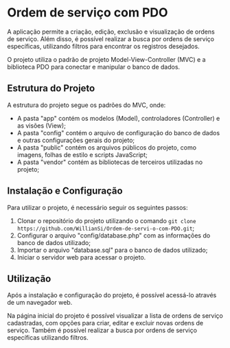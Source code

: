 # Ordem de serviço com PDO

<p>A aplicação permite a criação, edição, exclusão e visualização de ordens de serviço. Além disso, é possível realizar a busca por ordens de serviço específicas, utilizando filtros para encontrar os registros desejados.</p>

<p>O projeto utiliza o padrão de projeto Model-View-Controller (MVC) e a biblioteca PDO para conectar e manipular o banco de dados.</p>

<h2>Estrutura do Projeto</h2>

<p>A estrutura do projeto segue os padrões do MVC, onde:</p>

<ul>
	<li>A pasta "app" contém os modelos (Model), controladores (Controller) e as visões (View);</li>
	<li>A pasta "config" contém o arquivo de configuração do banco de dados e outras configurações gerais do projeto;</li>
	<li>A pasta "public" contém os arquivos públicos do projeto, como imagens, folhas de estilo e scripts JavaScript;</li>
	<li>A pasta "vendor" contém as bibliotecas de terceiros utilizadas no projeto;</li>
</ul>

<h2>Instalação e Configuração</h2>

<p>Para utilizar o projeto, é necessário seguir os seguintes passos:</p>

<ol>
	<li>Clonar o repositório do projeto utilizando o comando <code>git clone https://github.com/WillianSi/Ordem-de-servi-o-com-PDO.git</code>;</li>
	<li>Configurar o arquivo "config/database.php" com as informações do banco de dados utilizado;</li>
	<li>Importar o arquivo "database.sql" para o banco de dados utilizado;</li>
	<li>Iniciar o servidor web para acessar o projeto.</li>
</ol>

<h2>Utilização</h2>

<p>Após a instalação e configuração do projeto, é possível acessá-lo através de um navegador web.</p>

<p>Na página inicial do projeto é possível visualizar a lista de ordens de serviço cadastradas, com opções para criar, editar e excluir novas ordens de serviço. Também é possível realizar a busca por ordens de serviço específicas utilizando filtros.</p>
